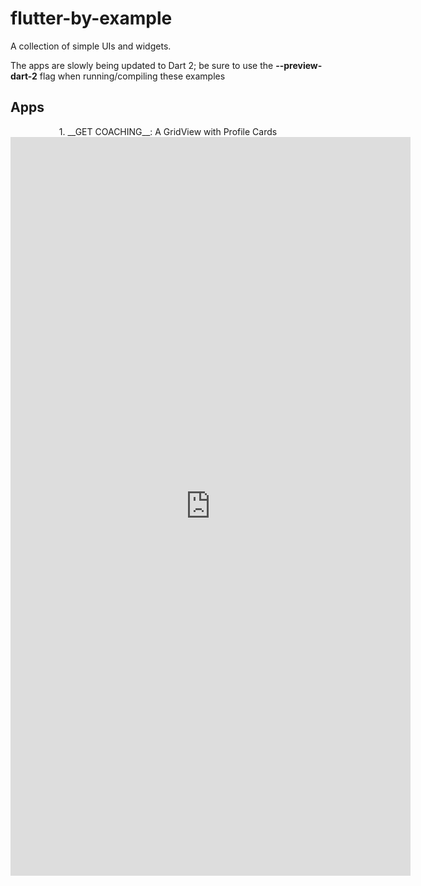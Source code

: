 # flutter-by-example
A collection of simple UIs and widgets.

The apps are slowly being updated to Dart 2; be sure to use the __--preview-dart-2__ flag when running/compiling these examples

## Apps



<p align="center">
 1. __GET COACHING__: A GridView with Profile Cards <br>
<iframe src='https://gfycat.com/ifr/FriendlyAdvancedAfricanporcupine' frameborder='0' scrolling='no' allowfullscreen width='640' height='1182'></iframe>
</p>
